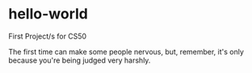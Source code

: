# hello-world
First Project/s for CS50


The first time can make some people nervous, but, remember, it's only because you're being judged very harshly. 
